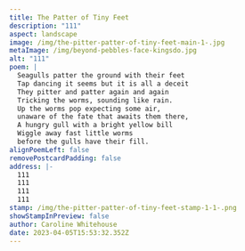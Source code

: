 ```yaml
---
title: The Patter of Tiny Feet
description: "111"
aspect: landscape
image: /img/the-pitter-patter-of-tiny-feet-main-1-.jpg
metaImage: /img/beyond-pebbles-face-kingsdo.jpg
alt: "111"
poem: |
  Seagulls patter the ground with their feet
  Tap dancing it seems but it is all a deceit
  They pitter and patter again and again
  Tricking the worms, sounding like rain.
  Up the worms pop expecting some air, 
  unaware of the fate that awaits them there,
  A hungry gull with a bright yellow bill
  Wiggle away fast little worms
  before the gulls have their fill.
alignPoemLeft: false
removePostcardPadding: false
address: |-
  111
  111
  111
  111
stamp: /img/the-pitter-patter-of-tiny-feet-stamp-1-1-.png
showStampInPreview: false
author: Caroline Whitehouse
date: 2023-04-05T15:53:32.352Z
---
```

